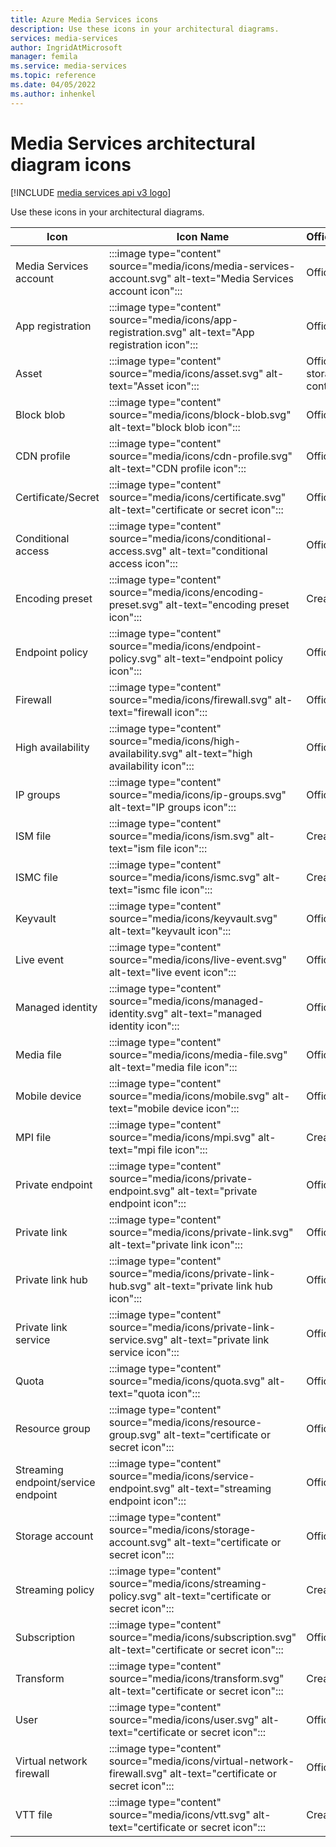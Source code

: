 ```yaml
---
title: Azure Media Services icons
description: Use these icons in your architectural diagrams.
services: media-services
author: IngridAtMicrosoft
manager: femila
ms.service: media-services
ms.topic: reference
ms.date: 04/05/2022
ms.author: inhenkel
---
```


# Media Services architectural diagram icons

[!INCLUDE [media services api v3 logo](./includes/v3-hr.md)]

Use these icons in your architectural diagrams.


|Icon  |Icon Name  | Official/Created |
|---------|---------|-----|
|Media Services account                  | :::image type="content" source="media/icons/media-services-account.svg" alt-text="Media Services account icon"::: | Official |
|App registration                        | :::image type="content" source="media/icons/app-registration.svg" alt-text="App registration icon"::: | Official |
|Asset                                   | :::image type="content" source="media/icons/asset.svg" alt-text="Asset icon"::: | Official for storage container |
|Block blob                              | :::image type="content" source="media/icons/block-blob.svg" alt-text="block blob icon"::: | Official |
|CDN profile                             | :::image type="content" source="media/icons/cdn-profile.svg" alt-text="CDN profile icon"::: | Official |
|Certificate/Secret                      | :::image type="content" source="media/icons/certificate.svg" alt-text="certificate or secret icon"::: | Official |
|Conditional access                      | :::image type="content" source="media/icons/conditional-access.svg" alt-text="conditional access icon"::: | Official |
|Encoding preset                         | :::image type="content" source="media/icons/encoding-preset.svg" alt-text="encoding preset icon"::: | Created |
|Endpoint policy                         | :::image type="content" source="media/icons/endpoint-policy.svg" alt-text="endpoint policy icon"::: | Official |
|Firewall                                | :::image type="content" source="media/icons/firewall.svg" alt-text="firewall icon"::: | Official |
|High availability                       | :::image type="content" source="media/icons/high-availability.svg" alt-text="high availability icon"::: | Official |
|IP groups                               | :::image type="content" source="media/icons/ip-groups.svg" alt-text="IP groups icon"::: | Official |
|ISM file                                | :::image type="content" source="media/icons/ism.svg" alt-text="ism file icon"::: | Created |
|ISMC file                               | :::image type="content" source="media/icons/ismc.svg" alt-text="ismc file icon"::: | Created |
|Keyvault                                | :::image type="content" source="media/icons/keyvault.svg" alt-text="keyvault icon"::: | Official |
|Live event                              | :::image type="content" source="media/icons/live-event.svg" alt-text="live event icon"::: | Official |
|Managed identity                        | :::image type="content" source="media/icons/managed-identity.svg" alt-text="managed identity icon"::: | Official |
|Media file                              | :::image type="content" source="media/icons/media-file.svg" alt-text="media file icon"::: | Official |
|Mobile device                           | :::image type="content" source="media/icons/mobile.svg" alt-text="mobile device icon"::: | Official |
|MPI file                                | :::image type="content" source="media/icons/mpi.svg" alt-text="mpi file icon"::: | Created |
|Private endpoint                        | :::image type="content" source="media/icons/private-endpoint.svg" alt-text="private endpoint icon"::: | Official |
|Private link                            | :::image type="content" source="media/icons/private-link.svg" alt-text="private link icon"::: | Official |
|Private link hub                        | :::image type="content" source="media/icons/private-link-hub.svg" alt-text="private link hub icon"::: | Official |
|Private link service                    | :::image type="content" source="media/icons/private-link-service.svg" alt-text="private link service icon"::: | Official |
|Quota                                   | :::image type="content" source="media/icons/quota.svg" alt-text="quota icon"::: | Official |
|Resource group                          | :::image type="content" source="media/icons/resource-group.svg" alt-text="certificate or secret icon"::: | Official |
|Streaming endpoint/service endpoint     | :::image type="content" source="media/icons/service-endpoint.svg" alt-text="streaming endpoint icon"::: | Official |
|Storage account                         | :::image type="content" source="media/icons/storage-account.svg" alt-text="certificate or secret icon"::: | Official |
|Streaming policy                        | :::image type="content" source="media/icons/streaming-policy.svg" alt-text="certificate or secret icon"::: | Created |
|Subscription                            | :::image type="content" source="media/icons/subscription.svg" alt-text="certificate or secret icon"::: | Official |
|Transform                               | :::image type="content" source="media/icons/transform.svg" alt-text="certificate or secret icon"::: | Created |
|User                                    | :::image type="content" source="media/icons/user.svg" alt-text="certificate or secret icon"::: | Official |
|Virtual network firewall                | :::image type="content" source="media/icons/virtual-network-firewall.svg" alt-text="certificate or secret icon"::: | Official |
|VTT file                                | :::image type="content" source="media/icons/vtt.svg" alt-text="certificate or secret icon"::: | Created |
